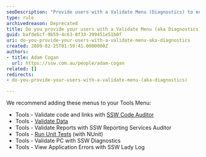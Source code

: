 ```yaml
---
seoDescription: "Provide users with a Validate Menu (Diagnostics) to ensure website integrity and troubleshoot issues."
type: rule
archivedreason: Deprecated
title: Do you provide your users with a Validate Menu (aka Diagnostics)?
guid: bafde6cf-9b59-4c63-8f33-399451e51b0f
uri: do-you-provide-your-users-with-a-validate-menu-aka-diagnostics
created: 2009-02-25T01:59:41.0000000Z
authors:
- title: Adam Cogan
  url: https://ssw.com.au/people/adam-cogan
related: []
redirects:
- do-you-provide-your-users-with-a-validate-menu-(aka-diagnostics)

---
```


We recommend adding these menus to your Tools Menu:

* Tools - Validate code and links with [SSW Code Auditor](https://codeauditor.com)
* Tools - [Validate Data](/menu-do-you-include-a-tools-validate-data)
* Tools - Validate Reports with SSW Reporting Services Auditor
* Tools - [Run Unit Tests](/rules-to-better-unit-tests) (with NUnit)
* Tools - Validate PC with SSW Diagnostics
* Tools - View Application Errors with SSW Lady Log

<!--endintro-->
